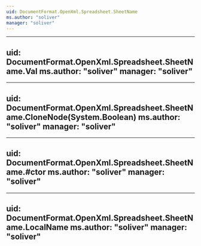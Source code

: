 ```yaml
---
uid: DocumentFormat.OpenXml.Spreadsheet.SheetName
ms.author: "soliver"
manager: "soliver"
---
```


---
uid: DocumentFormat.OpenXml.Spreadsheet.SheetName.Val
ms.author: "soliver"
manager: "soliver"
---

---
uid: DocumentFormat.OpenXml.Spreadsheet.SheetName.CloneNode(System.Boolean)
ms.author: "soliver"
manager: "soliver"
---

---
uid: DocumentFormat.OpenXml.Spreadsheet.SheetName.#ctor
ms.author: "soliver"
manager: "soliver"
---

---
uid: DocumentFormat.OpenXml.Spreadsheet.SheetName.LocalName
ms.author: "soliver"
manager: "soliver"
---
